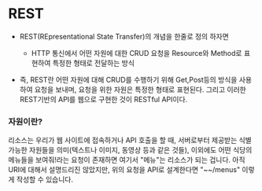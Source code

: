 # REST

- REST(REpresentational State Transfer)의 개념을 한줄로 정의 하자면

  - HTTP 통신에서 어떤 자원에 대한 CRUD 요청을 Resource와 Method로 표현하여 특정한 형태로 전달하는 방식

- 즉, REST란 어떤 자원에 대해 CRUD를 수행하기 위해 Get,Post등의 방식을 사용하여 요청을 보내며, 요청을 위한 자원은 특정한 형태로 표현된다. 그리고 이러한 REST기반의 API를 웹으로 구현한 것이 RESTful API이다.

### 자원이란?

리소스는 우리가 웹 사이트에 접속하거나 API 호출을 할 때, 서버로부터 제공받는 식별 가능한 자원들을 의미(텍스트나 이미지, 동영상 등과 같은 것들), 이외에도 어떤 식당의 메뉴들을 보여줘!라는 요청이 존재하면 여기서 "메뉴"는 리소스가 되는 겁니다. 아직 URI에 대해서 설명드리진 않았지만, 위의 요청을 API로 설계한다면 "~~/menus" 이렇게 작성할 수 있습니다.
